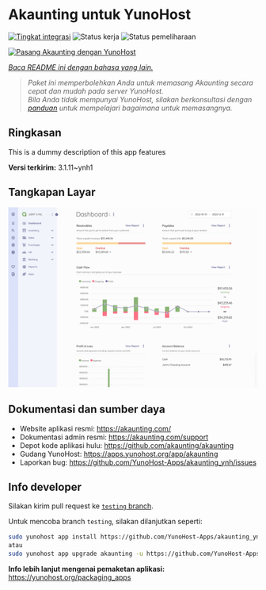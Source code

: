 <!--
N.B.: README ini dibuat secara otomatis oleh <https://github.com/YunoHost/apps/tree/master/tools/readme_generator>
Ini TIDAK boleh diedit dengan tangan.
-->

# Akaunting untuk YunoHost

[![Tingkat integrasi](https://dash.yunohost.org/integration/akaunting.svg)](https://ci-apps.yunohost.org/ci/apps/akaunting/) ![Status kerja](https://ci-apps.yunohost.org/ci/badges/akaunting.status.svg) ![Status pemeliharaan](https://ci-apps.yunohost.org/ci/badges/akaunting.maintain.svg)

[![Pasang Akaunting dengan YunoHost](https://install-app.yunohost.org/install-with-yunohost.svg)](https://install-app.yunohost.org/?app=akaunting)

*[Baca README ini dengan bahasa yang lain.](./ALL_README.md)*

> *Paket ini memperbolehkan Anda untuk memasang Akaunting secara cepat dan mudah pada server YunoHost.*  
> *Bila Anda tidak mempunyai YunoHost, silakan berkonsultasi dengan [panduan](https://yunohost.org/install) untuk mempelajari bagaimana untuk memasangnya.*

## Ringkasan

This is a dummy description of this app features


**Versi terkirim:** 3.1.11~ynh1

## Tangkapan Layar

![Tangkapan Layar pada Akaunting](./doc/screenshots/screenshot.png)

## Dokumentasi dan sumber daya

- Website aplikasi resmi: <https://akaunting.com/>
- Dokumentasi admin resmi: <https://akaunting.com/support>
- Depot kode aplikasi hulu: <https://github.com/akaunting/akaunting>
- Gudang YunoHost: <https://apps.yunohost.org/app/akaunting>
- Laporkan bug: <https://github.com/YunoHost-Apps/akaunting_ynh/issues>

## Info developer

Silakan kirim pull request ke [`testing` branch](https://github.com/YunoHost-Apps/akaunting_ynh/tree/testing).

Untuk mencoba branch `testing`, silakan dilanjutkan seperti:

```bash
sudo yunohost app install https://github.com/YunoHost-Apps/akaunting_ynh/tree/testing --debug
atau
sudo yunohost app upgrade akaunting -u https://github.com/YunoHost-Apps/akaunting_ynh/tree/testing --debug
```

**Info lebih lanjut mengenai pemaketan aplikasi:** <https://yunohost.org/packaging_apps>
